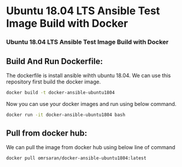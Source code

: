 # Ubuntu 18.04 LTS Ansible Test Image Build with Docker

### Ubuntu 18.04 LTS Ansible Test Image Build with Docker

## Build And Run Dockerfile:

The dockerfile is install ansible wihth ubuntu 18.04. We can use this repository first build the docker image.

```bash
docker build -t docker-ansible-ubuntu1804

```
Now you can use your docker images and run using below command.

```bash
docker run -it docker-ansible-ubuntu1804 bash
```

## Pull from docker hub:

We can pull the image from docker hub using below line of command

```bash
docker pull omrsaran/docker-ansible-ubuntu1804:latest
```